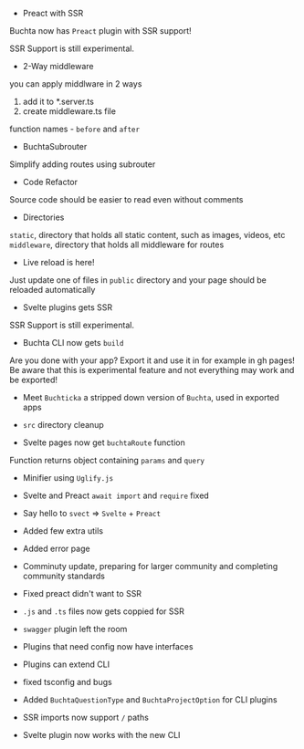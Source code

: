 * Preact with SSR

Buchta now has `Preact` plugin with SSR support!

SSR Support is still experimental.

* 2-Way middleware

you can apply middlware in 2 ways<br>
1. add it to *.server.ts<br>
2. create middleware.ts file<br>

function names - `before` and `after`

* BuchtaSubrouter

Simplify adding routes using subrouter

* Code Refactor

Source code should be easier to read even without comments

* Directories

`static`, directory that holds all static content, such as images, videos, etc <br>
`middleware`, directory that holds all middleware for routes

* Live reload is here!

Just update one of files in `public` directory and your page should be reloaded automatically

* Svelte plugins gets SSR

SSR Support is still experimental.

* Buchta CLI now gets `build`

Are you done with your app? Export it and use it in for example in gh pages! <br>
Be aware that this is experimental feature and not everything may work and be exported!

* Meet `Buchticka` a stripped down version of `Buchta`, used in exported apps

* `src` directory cleanup

* Svelte pages now get `buchtaRoute` function

Function returns object containing `params` and `query`

* Minifier using `Uglify.js`

* Svelte and Preact `await import` and `require` fixed

* Say hello to `svect` => `Svelte` + `Preact`

* Added few extra utils

* Added error page

* Comminuty update, preparing for larger community and completing community standards

* Fixed preact didn't want to SSR

* `.js` and `.ts` files now gets coppied for SSR

* `swagger` plugin left the room

* Plugins that need config now have interfaces

* Plugins can extend CLI

* fixed tsconfig and bugs

* Added `BuchtaQuestionType` and `BuchtaProjectOption` for CLI plugins

* SSR imports now support `/` paths

* Svelte plugin now works with the new CLI